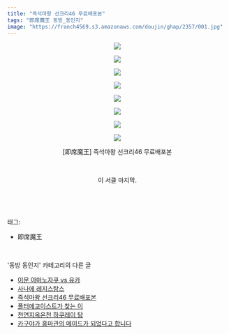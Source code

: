 ```yaml
---
title: "즉석마왕 선크리46 무료배포본"
tags: "即席魔王 동방_동인지"
image: "https://franch4569.s3.amazonaws.com/doujin/ghap/2357/001.jpg"
---
```

<div class="article">
<p style="text-align: center; clear: none; float: none;"><img src="{{ site.imgserver2 }}/ghap/2357/001.jpg"/></p>
<p style="text-align: center; clear: none; float: none;"><img src="{{ site.imgserver2 }}/ghap/2357/002.jpg"/></p>
<p style="text-align: center; clear: none; float: none;"><img src="{{ site.imgserver2 }}/ghap/2357/003.jpg"/></p>
<p style="text-align: center; clear: none; float: none;"><img src="{{ site.imgserver2 }}/ghap/2357/004.jpg"/></p>
<p style="text-align: center; clear: none; float: none;"><img src="{{ site.imgserver2 }}/ghap/2357/005.jpg"/></p>
<p style="text-align: center; clear: none; float: none;"><img src="{{ site.imgserver2 }}/ghap/2357/006.jpg"/></p>
<p style="text-align: center; clear: none; float: none;"><img src="{{ site.imgserver2 }}/ghap/2357/007.jpg"/></p>
<p style="text-align: center; clear: none; float: none;"><img src="{{ site.imgserver2 }}/ghap/2357/008.jpg"/></p>
<p style="text-align: center; clear: none; float: none;">[即席魔王] 즉석마왕 선크리46 무료배포본</p>
<p style="text-align: center; clear: none; float: none;"><br/></p>
<p style="text-align: center; clear: none; float: none;">이 서클 마지막.</p>
<p><br/></p>
</div><br/>
<div class="tagTrail">
<p>태그: </p>
<ul>
<li>即席魔王</li>
</ul>
</div><br/>
<div class="another">
<p>'동방 동인지' 카테고리의 다른 글</p>
<ul>
<li><a href="/ghap_2359">이문 아마노자쿠 vs 유카</a></li>
<li><a href="/ghap_2358">사나에 레지스탕스</a></li>
<li><a href="/ghap_2357">즉석마왕 선크리46 무료배포본</a></li>
<li><a href="/ghap_2356">폴터에고이스트가 찾는 이</a></li>
<li><a href="/ghap_2355">천연지옥온천 하쿠레이 탕</a></li>
<li><a href="/ghap_2354">카구야가 홍마관의 메이드가 되었다고 합니다</a></li>
</ul>
</div><br/>
<div class="cb_module cb_fluid">
<div class="cb_wrt cb_profile">
</div><!-- commentList close -->
</div><br/>
